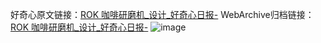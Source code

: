 好奇心原文链接：[ROK 咖啡研磨机_设计_好奇心日报-](https://www.qdaily.com/articles/4537.html)
WebArchive归档链接：[ROK 咖啡研磨机_设计_好奇心日报-](http://web.archive.org/web/20190623161355/https://www.qdaily.com/articles/4537.html)
![image](http://ww3.sinaimg.cn/large/007d5XDpgy1g3w4elk9fbj30u01gnjxu)